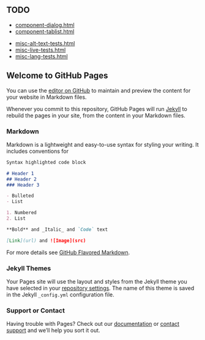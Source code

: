 


## TODO
<ul>
    <li><a href="component-dialog.html">component-dialog.html</a></li>
    <li><a href="component-tablist.html">component-tablist.html</a></li>
</ul>

<ul>
    <li><a href="misc-alt-text-tests.html">misc-alt-text-tests.html</a></li>
    <li><a href="misc-live-tests.html">misc-live-tests.html</a></li>
    <li><a href="misc-lang-tests.html">misc-lang-tests.html</a></li>
</ul>


## Welcome to GitHub Pages

You can use the [editor on GitHub](https://github.com/thiessenp/a11y-web/edit/gh-pages/index.md) to maintain and preview the content for your website in Markdown files.

Whenever you commit to this repository, GitHub Pages will run [Jekyll](https://jekyllrb.com/) to rebuild the pages in your site, from the content in your Markdown files.

### Markdown

Markdown is a lightweight and easy-to-use syntax for styling your writing. It includes conventions for

```markdown
Syntax highlighted code block

# Header 1
## Header 2
### Header 3

- Bulleted
- List

1. Numbered
2. List

**Bold** and _Italic_ and `Code` text

[Link](url) and ![Image](src)
```

For more details see [GitHub Flavored Markdown](https://guides.github.com/features/mastering-markdown/).

### Jekyll Themes

Your Pages site will use the layout and styles from the Jekyll theme you have selected in your [repository settings](https://github.com/thiessenp/a11y-web/settings). The name of this theme is saved in the Jekyll `_config.yml` configuration file.

### Support or Contact

Having trouble with Pages? Check out our [documentation](https://docs.github.com/categories/github-pages-basics/) or [contact support](https://support.github.com/contact) and we’ll help you sort it out.

